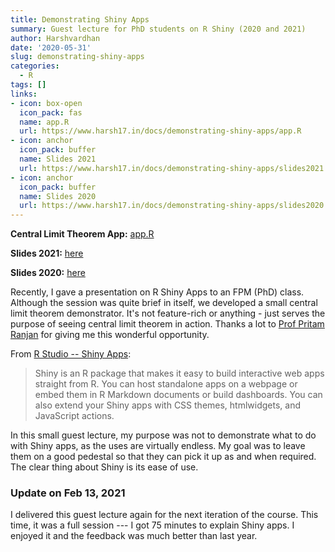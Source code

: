 ```yaml
---
title: Demonstrating Shiny Apps
summary: Guest lecture for PhD students on R Shiny (2020 and 2021)
author: Harshvardhan
date: '2020-05-31'
slug: demonstrating-shiny-apps
categories:
  - R
tags: []
links:
- icon: box-open
  icon_pack: fas
  name: app.R
  url: https://www.harsh17.in/docs/demonstrating-shiny-apps/app.R
- icon: anchor
  icon_pack: buffer
  name: Slides 2021
  url: https://www.harsh17.in/docs/demonstrating-shiny-apps/slides2021.pdf
- icon: anchor
  icon_pack: buffer
  name: Slides 2020
  url: https://www.harsh17.in/docs/demonstrating-shiny-apps/slides2020.pdf
---
```


**Central Limit Theorem App:** [app.R](https://www.harsh17.in/docs/demonstrating-shiny-apps/app.R)

**Slides 2021:** [here](https://www.harsh17.in/docs/demonstrating-shiny-apps/slides2021.pdf)

**Slides 2020:** [here](https://www.harsh17.in/docs/demonstrating-shiny-apps/slides2020.pdf)

Recently, I gave a presentation on R Shiny Apps to an FPM (PhD) class. Although the session was quite brief in itself, we developed a small central limit theorem demonstrator. It's not feature-rich or anything - just serves the purpose of seeing central limit theorem in action. Thanks a lot to [Prof Pritam Ranjan](https://sites.google.com/site/drpritamranjan/) for giving me this wonderful opportunity.

From [R Studio -- Shiny Apps](https://shiny.rstudio.com/):

> Shiny is an R package that makes it easy to build interactive web apps straight from R. You can host standalone apps on a webpage or embed them in R Markdown documents or build dashboards. You can also extend your Shiny apps with CSS themes, htmlwidgets, and JavaScript actions.

In this small guest lecture, my purpose was not to demonstrate what to do with Shiny apps, as the uses are virtually endless. My goal was to leave them on a good pedestal so that they can pick it up as and when required. The clear thing about Shiny is its ease of use.

### Update on Feb 13, 2021

I delivered this guest lecture again for the next iteration of the course. This time, it was a full session --- I got 75 minutes to explain Shiny apps. I enjoyed it and the feedback was much better than last year.
